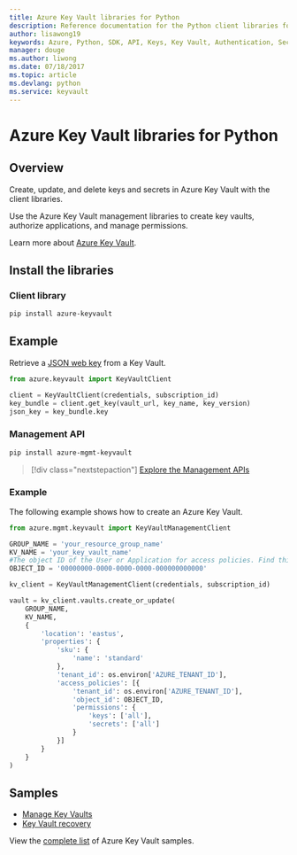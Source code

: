```yaml
---
title: Azure Key Vault libraries for Python
description: Reference documentation for the Python client libraries for Azure Key Vault
author: lisawong19
keywords: Azure, Python, SDK, API, Keys, Key Vault, Authentication, Secret, key, security
manager: douge
ms.author: liwong
ms.date: 07/18/2017
ms.topic: article
ms.devlang: python
ms.service: keyvault
---
```

# Azure Key Vault libraries for Python

## Overview

Create, update, and delete keys and secrets in Azure Key Vault with the client libraries.

Use the Azure Key Vault management libraries to create key vaults, authorize applications, and manage permissions. 

Learn more about [Azure Key Vault](/azure/key-vault/key-vault-whatis).

## Install the libraries

### Client library
```bash
pip install azure-keyvault
```

## Example
Retrieve a [JSON web key](https://tools.ietf.org/html/draft-ietf-jose-json-web-key-18) from a Key Vault.

```python
from azure.keyvault import KeyVaultClient

client = KeyVaultClient(credentials, subscription_id)
key_bundle = client.get_key(vault_url, key_name, key_version)
json_key = key_bundle.key
```

### Management API
```bash
pip install azure-mgmt-keyvault
```
> [!div class="nextstepaction"]
> [Explore the Management APIs](/python/api/azure.mgmt.keyvault)

### Example
The following example shows how to create an Azure Key Vault. 

```python
from azure.mgmt.keyvault import KeyVaultManagementClient

GROUP_NAME = 'your_resource_group_name'
KV_NAME = 'your_key_vault_name'
#The object ID of the User or Application for access policies. Find this number in the portal
OBJECT_ID = '00000000-0000-0000-0000-000000000000'

kv_client = KeyVaultManagementClient(credentials, subscription_id)

vault = kv_client.vaults.create_or_update(
    GROUP_NAME,
    KV_NAME,
    {
        'location': 'eastus',
        'properties': {
            'sku': {
                'name': 'standard'
            },
            'tenant_id': os.environ['AZURE_TENANT_ID'],
            'access_policies': [{
                'tenant_id': os.environ['AZURE_TENANT_ID'],
                'object_id': OBJECT_ID,
                'permissions': {
                    'keys': ['all'],
                    'secrets': ['all']
                }
            }]
        }
    }
)
```

## Samples
* [Manage Key Vaults][1] 
* [Key Vault recovery][2]

[1]: https://azure.microsoft.com/resources/samples/key-vault-python-manage/
[2]: https://azure.microsoft.com/resources/samples/key-vault-recovery-python/

View the [complete list](https://azure.microsoft.com/resources/samples/?platform=python&term=key+vault) of Azure Key Vault samples. 